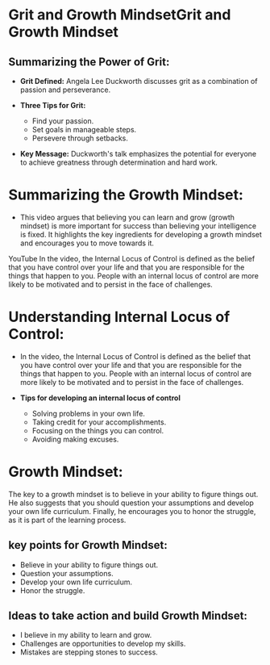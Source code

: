 # Grit and Growth MindsetGrit and Growth Mindset

## Summarizing the Power of Grit:

- **Grit Defined:** Angela Lee Duckworth discusses grit as a combination of passion and perseverance.

- **Three Tips for Grit:**

  - Find your passion.
  - Set goals in manageable steps.
  - Persevere through setbacks.

- **Key Message:** Duckworth's talk emphasizes the potential for everyone to achieve greatness through determination and hard work.

# Summarizing the Growth Mindset:

- This video argues that believing you can learn and grow (growth mindset) is more important for success than believing your intelligence is fixed. It highlights the key ingredients for developing a growth mindset and encourages you to move towards it.

YouTube
In the video, the Internal Locus of Control is defined as the belief that you have control over your life and that you are responsible for the things that happen to you. People with an internal locus of control are more likely to be motivated and to persist in the face of challenges.

# Understanding Internal Locus of Control:

- In the video, the Internal Locus of Control is defined as the belief that you have control over your life and that you are responsible for the things that happen to you. People with an internal locus of control are more likely to be motivated and to persist in the face of challenges.
- **Tips for developing an internal locus of control**

  - Solving problems in your own life.
  - Taking credit for your accomplishments.
  - Focusing on the things you can control.
  - Avoiding making excuses.

# Growth Mindset:

The key to a growth mindset is to believe in your ability to figure things out. He also suggests that you should question your assumptions and develop your own life curriculum. Finally, he encourages you to honor the struggle, as it is part of the learning process.

## key points for Growth Mindset:

- Believe in your ability to figure things out.
- Question your assumptions.
- Develop your own life curriculum.
- Honor the struggle.

## Ideas to take action and build Growth Mindset:

- I believe in my ability to learn and grow.
- Challenges are opportunities to develop my skills.
- Mistakes are stepping stones to success.
